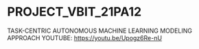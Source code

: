 # PROJECT_VBIT_21PA12
TASK-CENTRIC AUTONOMOUS MACHINE LEARNING MODELING APPROACH
YOUTUBE: https://youtu.be/Upogz6Re-nU
